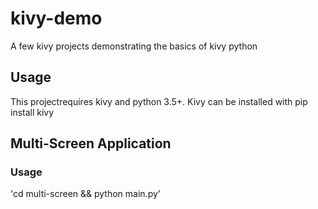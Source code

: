 # kivy-demo

A few kivy projects demonstrating the basics of kivy python

## Usage

This projectrequires kivy and python 3.5+. Kivy can be installed with pip install kivy

## Multi-Screen Application

### Usage

'cd multi-screen && python main.py'
